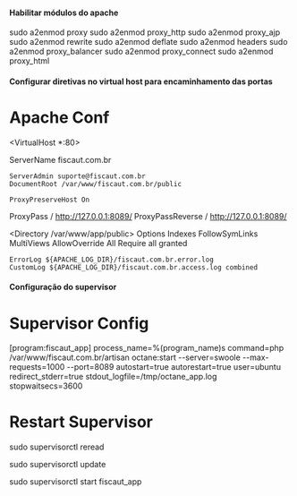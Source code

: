 #### Habilitar módulos do apache

sudo a2enmod proxy
sudo a2enmod proxy_http
sudo a2enmod proxy_ajp
sudo a2enmod rewrite
sudo a2enmod deflate
sudo a2enmod headers
sudo a2enmod proxy_balancer
sudo a2enmod proxy_connect
sudo a2enmod proxy_html

#### Configurar diretivas no virtual host para encaminhamento das portas

# Apache Conf
<VirtualHost *:80>

  ServerName fiscaut.com.br

	ServerAdmin suporte@fiscaut.com.br
	DocumentRoot /var/www/fiscaut.com.br/public

	ProxyPreserveHost On

  ProxyPass / http://127.0.0.1:8089/
  ProxyPassReverse / http://127.0.0.1:8089/
  
  <Directory /var/www/app/public>
        Options Indexes FollowSymLinks MultiViews
        AllowOverride All
        Require all granted
  </Directory>



	ErrorLog ${APACHE_LOG_DIR}/fiscaut.com.br.error.log
	CustomLog ${APACHE_LOG_DIR}/fiscaut.com.br.access.log combined


</VirtualHost>


#### Configuração do supervisor

# Supervisor Config
[program:fiscaut_app]
process_name=%(program_name)s
command=php /var/www/fiscaut.com.br/artisan octane:start --server=swoole --max-requests=1000 --port=8089
autostart=true
autorestart=true
user=ubuntu
redirect_stderr=true
stdout_logfile=/tmp/octane_app.log
stopwaitsecs=3600

# Restart Supervisor
sudo supervisorctl reread

sudo supervisorctl update

sudo supervisorctl start fiscaut_app
